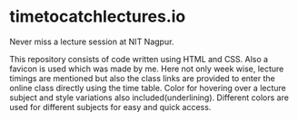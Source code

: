 # timetocatchlectures.io
Never miss  a lecture session at NIT Nagpur.

This repository consists of code written using HTML and CSS. Also a favicon is used which was made by me. Here not only week wise, lecture timings are mentioned but also the class links are provided to enter the online class directly using the time table. Color for hovering over a lecture subject and style variations also included(underlining). Different colors are used for different subjects for easy and quick access.

